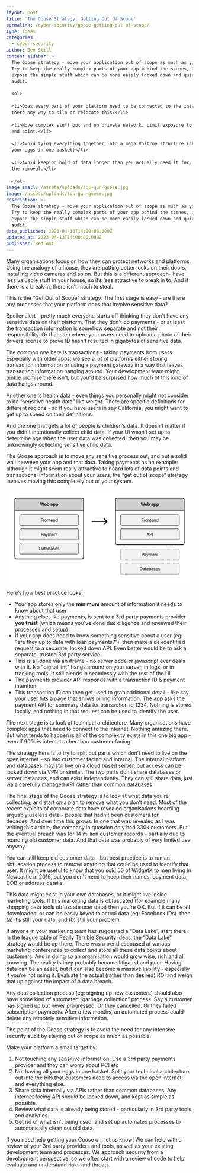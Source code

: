 ```yaml
---
layout: post
title: 'The Goose Strategy: Getting Out Of Scope'
permalink: /cyber-security/goose-getting-out-of-scope/
type: ideas
categories:
  - cyber-security
author: Ben Still
content_sidebar: >
  The Goose strategy - move your application out of scope as much as you can.
  Try to keep the really complex parts of your app behind the scenes, and only
  expose the simple stuff which can be more easily locked down and quicker to
  audit.

  <ol>

  <li>Does every part of your platform need to be connected to the internet? Is
  there any way to silo or relocate this?</li>

  <li>Move complex stuff out and on private network. Limit exposure to an API
  end point.</li>

  <li>Avoid tying everything together into a mega Voltron structure (aka all
  your eggs in one basket)</li>

  <li>Avoid keeping hold of data longer than you actually need it for. Automate
  the removal.</li>

  </ol>
image_small: /assets/uploads/top-gun-goose.jpg
image: /assets/uploads/top-gun-goose.jpg
description: >-
  The Goose strategy - move your application out of scope as much as you can.
  Try to keep the really complex parts of your app behind the scenes, and only
  expose the simple stuff which can be more easily locked down and quicker to
  audit.
date_published: 2023-04-13T14:00:00.000Z
updated_at: 2023-04-13T14:00:00.000Z
publisher: Red Ant
---
```


Many organisations focus on how they can protect networks and platforms. Using the analogy of a house, they are putting better locks on their doors, installing video cameras and so on. But this is a different approach- have less valuable stuff in your house, so it’s less attractive to break in to. And if there is a break in, there isn’t much to steal.

This is the “Get Out of Scope” strategy. The first stage is easy - are there any processes that your platform does that involve sensitive data?

Spoiler alert - pretty much everyone starts off thinking they don't have any sensitive data on their platform. That they don't do payments - or at least the transaction information is somehow separate and not their responsibility. Or that step where your users need to upload a photo of their drivers license to prove ID hasn't resulted in gigabytes of sensitive data.

The common one here is transactions - taking payments from users. Especially with older apps, we see a lot of platforms either storing transaction information or using a payment gateway in a way that leaves transaction information hanging around. Your development team might pinkie promise there isn't, but you'd be surprised how much of this kind of data hangs around.

Another one is health data - even things you personally might not consider to be “sensitive health data” like weight. There are specific definitions for different regions - so if you have users in say California, you might want to get up to speed on their definitions.

And the one that gets a lot of people is children’s data. It doesn't matter if you didn't intentionally collect child data. If your UI wasn’t set up to determine age when the user data was collected, then you may be unknowingly collecting sensitive child data.

The Goose approach is to move any sensitive process out, and put a solid wall between your app and that data. Taking payments as an example: although it might seem really attractive to hoard lots of data points and transactional information about your users, the “get out of scope” strategy involves moving this completely out of your system. 

![](/assets/uploads/goose.png)

Here’s how best practice looks:

* Your app stores only the **minimum** amount of information it needs to know about that user
* Anything else, like payments, is sent to a 3rd party payments provider **you trust** (which means you've done due diligence and reviewed their processes and setup)
* If your app does need to know something sensitive about a user (eg: "are they up to date with loan payments?"), then make a de-identified request to a separate, locked down API. Even better would be to ask a separate, trusted 3rd party service.
* This is all done via an iframe - no server code or javascript ever deals with it. No "digital lint" hangs around on your server, in logs, or in tracking tools. It still blends in seamlessly with the rest of the UI
* The payments provider API responds with a transaction ID & payment intention
* This transaction ID can then get used to grab additional detail - like say your user hits a page that shows billing information. The app asks the payment API for summary data for transaction id 1234. Nothing is stored locally, and nothing in that request can be used to identify the user.

The next stage is to look at technical architecture. Many organisations have complex apps that need to connect to the internet. Nothing amazing there. But what tends to happen is all of the complexity exists in this one big app - even if 90% is internal rather than customer facing. 

The strategy here is to try to split out parts which don’t need to live on the open internet - so into customer facing and internal. The internal platform and databases may still live on a cloud based server, but access can be locked down via VPN or similar. The two parts don’t share databases or server instances, and can exist independently. They can still share data, just via a carefully managed API rather than common databases.

The final stage of the Goose strategy is to look at what data you’re collecting, and start on a plan to remove what you don’t need. Most of the recent exploits of corporate data have revealed organisations hoarding arguably useless data - people that hadn’t been customers for decades. And over time this grows. In one that was revealed as I was writing this article, the company in question only had 330k customers. But the eventual breach was for 14 million customer records - partially due to hoarding old customer data. And that data was probably of very limited use anyway.

You can still keep old customer data - but best practice is to run an obfuscation process to remove anything that could be used to identify that user. It might be useful to know that you sold 50 of WidgetX to men living in Newcastle in 2016, but you don't need to keep their names, payment data, DOB or address details.

This data might exist in your own databases, or it might live inside marketing tools. If this marketing data is obfuscated (for example many shopping data tools obfuscate user data) then you’re OK. But if it can be all downloaded, or can be easily keyed to actual data (eg: Facebook IDs)  then (a) it’s still your data, and (b) still your problem.

If anyone in your marketing team has suggested a “Data Lake”, start there. In the league table of Really Terrible Security Ideas, the “Data Lake” strategy would be up there. There was a trend espoused at various marketing conferences to collect and store all these data points about customers. And in doing so an organisation would grow wise, rich and all knowing. The reality is they probably became litigated and poor. Having data can be an asset, but it can also become a massive liability - especially if you’re not using it. Evaluate the actual (rather than desired) ROI and weigh that up against the impact of a data breach.

Any data collection process (eg: signing up new customers) should also have some kind of automated “garbage collection” process. Say a customer has signed up but never progressed. Or they cancelled. Or they failed subscription payments. After a few months, an automated process could delete any remotely sensitive information.

The point of the Goose strategy is to avoid the need for any intensive security audit by staying out of scope as much as possible. 

Make your platform a small target by:

1. Not touching any sensitive information. Use a 3rd party payments provider and they can worry about PCI etc
2. Not having all your eggs in one basket. Split your technical architecture out into the bits that customers need to access via the open internet, and everything else.
3. Share data internally via APIs rather than common databases. Any internet facing API should be locked down, and kept as simple as possible.
4. Review what data is already being stored - particularly in 3rd party tools and analytics.
5. Get rid of what isn’t being used, and set up automated processes to automatically clean out old data.

If you need help getting your Goose on, let us know! We can help with a review of your 3rd party providers and tools, as well as your existing development team and processes. We approach security from a development perspective, so we often start with a review of code to help evaluate and understand risks and threats.
